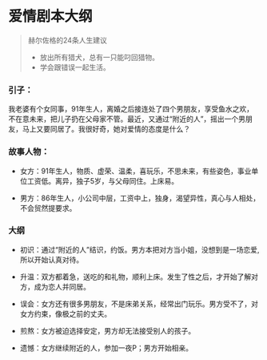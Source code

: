 # 爱情剧本大纲

> 赫尔佐格的24条人生建议
> * 放出所有猎犬，总有一只能叼回猎物。
> * 学会跟错误一起生活。

### 引子：
我老婆有个女同事，91年生人，离婚之后接连处了四个男朋友，享受鱼水之欢，不在意未来，把儿子扔在父母家不管。最近，又通过“附近的人”，摇出一个男朋友，马上又要同居了。我很好奇，她对爱情的态度是什么？

### 故事人物：

* 女方：91年生人，物质、虚荣、温柔，喜玩乐，不思未来，有些姿色，事业单位工资低。离异，独子5岁，与父母同住。上床易。

* 男方：86年生人，小公司中层，工资中上，独身，渴望异性，真心与人相处，不会贸然提要求。

### 大纲

* 初识：通过“附近的人”结识，约饭。男方本把对方当小姐，没想到是一场恋爱,所以开始认真对待。

* 升温：双方都着急，送吃的和礼物，顺利上床。发生了性之后，才开始了解对方，成为恋人并同居。

* 误会：女方还有很多男朋友，不是床弟关系，经常出门玩乐。男方受不了，对女方约束，像极之前的丈夫。

* 煎熬：女方被迫选择安定，男方却无法接受别人的孩子。

* 遗憾：女方继续附近的人，参加一夜P；男方开始相亲。
